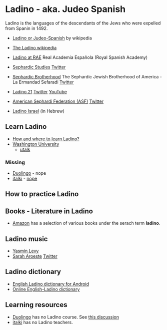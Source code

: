 # Ladino - aka. Judeo Spanish

Ladino is the languages of the descendants of the Jews who were expelled from Spanin in 1492.



* [Ladino or Judeo-Spanish](https://en.wikipedia.org/wiki/Judaeo-Spanish) by wikipedia
* [The Ladino wikipedia](https://lad.wikipedia.org/)
* [Ladino at RAE](https://www.rae.es/search/node?keys=ladino&op.x=0&op.y=0) Real Academia Española   (Royal Spanish Academy)

* [Sephardic Studies](https://jewishstudies.washington.edu/sephardic-studies/) [Twitter](https://twitter.com/SephardicUW)
* [Sephardic Brotherhood](https://www.sephardicbrotherhood.com/) The Sephardic Jewish Brotherhood of America - La Ermandad Sefaradi [Twitter](https://twitter.com/SephardicBrothe)
* [Ladino 21](https://en.ladino21.org/) [Twitter](https://twitter.com/LadinoXXI) [YouTube](https://www.youtube.com/channel/UCbXGQJkl9WL1DnJM8Je0RRg)
* [American Sephardi Federation (ASF)](https://americansephardi.org/) [Twitter](https://twitter.com/AmericanSephard)

* [Ladino Israel](http://www.ladino-israel.org) (in Hebrew)


## Learn Ladino

* [How and where to learn Ladino?](https://www.myjewishlearning.com/article/how-to-learn-ladino/)
* [Washington University](https://jewishstudies.washington.edu/learning-ladino/)
    * [utalk](https://utalk.com/en/plans/ladino)

### Missing

* [Duolingo](https://www.duolingo.com/) - nope
* [italki](https://www.italki.com/i/EFbbfc?hl=en_us) - [nope](https://www.italki.com/teachers/ladino(judeospanish))

## How to practice Ladino



## Books - Literature in Ladino

* [Amazon](https://www.amazon.com/s?k=ladino&ref=nb_sb_noss_1) has a selection of various books under the serach term **ladino**.


## Ladino music

* [Yasmin Levy](https://www.yasminlevy.net/)
* [Sarah Aroeste](https://saraharoeste.com/)  [Twitter](https://twitter.com/SarahAroeste)


## Ladino dictionary

* [English Ladino dictionary for Android](https://play.google.com/store/apps/details?id=ru.vddevelopment.ref.enladen&hl=en_US&gl=US)
* [Online English-Ladino dictionary](https://glosbe.com/lad/en)

## Learning resources

* [Duolingo](https://www.duolingo.com/) has no Ladino course. See [this discussion](https://forum.duolingo.com/comment/7477998/What-about-Ladino-Judaeo-Spanish)
* [italki](https://www.italki.com/i/EFbbfc?hl=en_us) has no Ladino teachers.
